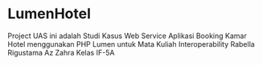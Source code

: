 # LumenHotel
 Project UAS ini adalah Studi Kasus Web Service Aplikasi Booking Kamar Hotel menggunakan PHP Lumen untuk Mata Kuliah Interoperability Rabella Rigustama Az Zahra Kelas IF-5A
